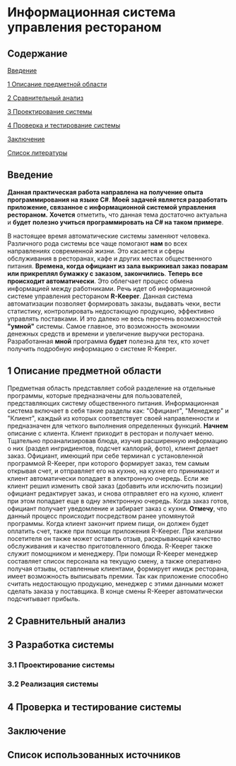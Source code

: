 # Информационная система управления рестораном
## Содержание
[Введение](#introduction)  

[1 Описание предметной области](#domainDescription)  

[2 Сравнительный анализ ](#existingSoftware)

[3 Проектирование системы](#Systemdesign)

[4 Проверка и тестирование системы](#Checkingandtestingthesystem)

[Заключение](#Conclusion)

[Список литературы](#Listofliterature)

<a name="introduction"/>

## Введение

**Данная практическая работа направлена на получение опыта программирования на языке С#**. **Моей** **задачей является разработать приложение, связанное с информационной системой управления рестораном.** **Хочется** отметить, что данная тема достаточно актуальна и **будет** **полезно учиться программировать на C# на таком примере**.

В настоящее время автоматические системы заменяют человека. Различного рода системы все чаще помогают **нам** во всех направлениях современной жизни. Это касается и сферы обслуживания в ресторанах, кафе и других местах общественного питания. **Времена, когда официант из зала выкрикивал заказ поварам или прикреплял бумажку с заказом, закончились**. **Теперь все происходит автоматически**. Это облегчает процесс обмена информацией между работниками. Речь идет об информационной системе управления рестораном **R-Keeper**. Данная система автоматизации позволяет формировать заказы, выдавать чеки, вести статистику, контролировать недостающую продукцию, эффективно управлять поставками. И это далеко не весь перечень возможностей **"умной"** системы. Самое главное, это возможность экономии денежных средств и времени и увеличение выручки ресторана. Разработанная **мной** программа **будет** полезна для тех, кто хочет получить подробную информацию о системе R-Keeper.  

<a name="domainDescription"/>

## 1 Описание предметной области

Предметная область представляет собой разделение на отдельные программы, которые предназначены для пользователей, представляющих систему общественного питания. Информационная система включает в себя такие разделы как: "Официант", "Менеджер" и "Клиент", каждый из которых соответствует своей направленности и предназначен для четкого выполнения определенных функций. **Начнем** описание с клиента. Клиент приходит в ресторан и получает меню. Тщательно проанализировав блюда, изучив расширенную информацию о них (раздел ингридиентов, подсчет каллорий, фото), клиент делает заказ. Официант, имеющий при себе терминал с установленной программой R-Keeper, при которого формирует заказ, тем самым открывая счет, и отправляет его на кухню, на кухне его принимают и клиент автоматически попадает в электронную очередь. Если же клиент решил изменить свой заказ (добавить или исключить позиции) официант редактирует заказ, и снова отправляет его на кухню, клиент при этом попадает еще в одну электронную очередь. Когда заказ готов, официант получает уведомление и забирает заказ с кухни. **Отмечу**, что данный процесс происходит посредством ранее упомянутой программы. Когда клиент закончит прием пищи, он должен будет оплатить счет, также при помощи приложения R-Keeper. При желании посетителя он также может оставить отзыв, раскрывающий качество обслуживания и качество приготовленного блюда. R-Keeper также служит помощником и менеджеру. При помощи R-Keeper менеджер составляет список персонала на текущую смену, а также оперативно получая отзывы, оставленные клиентами, формирует имидж ресторана, имеет возможность выписывать премии. Так как приложение способно считать недостающую продукцию, менеджер с этими данными может сделать заказа у поставщика. В конце смены R-Keeper автоматически подсчитывает прибыль.

<a name="existingSoftware"/>

## 2 Сравнительный анализ

<a name="Systemdesign"/>

## 3 Разработка системы

### 3.1 Проектирование системы

### 3.2 Реализация системы

<a name="Checkingandtestingthesystem"/>

## 4 Проверка и тестирование системы

<a name="Conclusion"/>

## Заключение
 
<a name="Listofliterature"/>
 
## Список использованных источников



